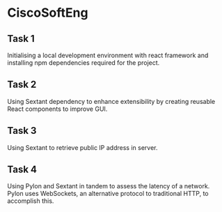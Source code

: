 # CiscoSoftEng
## Task 1
Initialising a local development environment with react framework and installing npm dependencies required for the project. 

## Task 2
Using Sextant dependency to enhance extensibility by creating reusable React components to improve GUI.

## Task 3
Using Sextant to retrieve public IP address in server. 

## Task 4
Using Pylon and Sextant in tandem to assess the latency of a network. Pylon uses WebSockets, an alternative protocol to traditional HTTP, to accomplish this.

